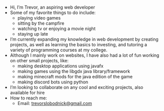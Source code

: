 - Hi, I’m Trevor, an aspiring web developer
- Some of my favorite things to do include:
     - playing video games
     - sitting by the campfire
     - watching tv or enjoying a movie night
     - staying up late
- I’m currently expanding my knowledge in web development by creating projects, as well as learning the basics to investing, and tutoring a variety of programming courses at my college.
- Although I mainly work on websites, I have also had a lot of fun working on other small projects, like:
     - making desktop applications using javafx
     - making games using the libgdx java library/framework
     - making minecraft mods for the java edition of the game
     - making discord bots using python
- I’m looking to collaborate on any cool and exciting projects, also available for hire
- How to reach me:
     - Email: trevorslobodnick@gmail.com
